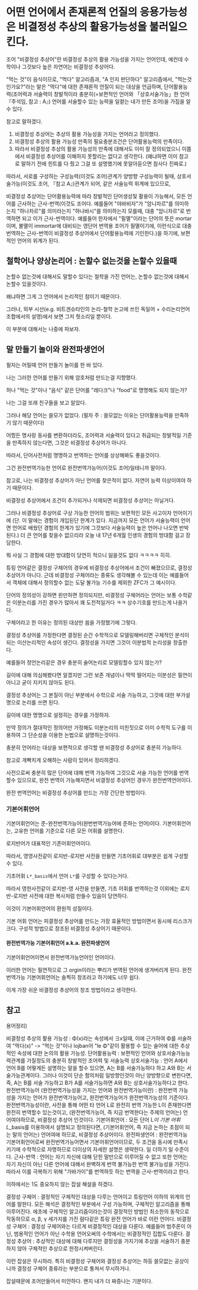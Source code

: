 # 어떤 언어에서 존재론적 언질의 응용가능성은 비결정성 추상의 활용가능성을 불러일으킨다.

조어 "비결정성 추상어"란 비결정성 추상의 활용 가능성을 가지는 언어인데, 예컨데 수학이나 그것보다 높은 자연어는 비결정성 추상어다.

"먹는 것"이 음식이므로, "먹다" 알고리즘과, "A 인지 판단하다" 알고리즘에서, "먹는것 인가요?"라는 말은 "먹다"에 대한 존재론적 언질이 되는 대상을 언급하며,
단어활용능력(조어력과 서술력이 창발적이라 충분히(=보편적인 언어와 「상호서술가능」한 언어 『주석임, 참고 : A』) 언어를 서술할수 있는 능력을 일컽는 내가 만든 조어)을 가짐을 알 수 있다.

참고로 말하겠다.
1. 비결정성 추상어는 추상의 활용 가능성을 가지는 언어라고 정의했다.
2. 비결정성 추상의 활용 가능성 만족의 필요충분조건은 단어활용능력의 만족이다.
3. 따라서 비결정성 추상의 활용 가능성의 만족에 대해서도 이미 잘 정의되었으니 이쯤에서 비결정성 추상어를 이해하지 못할리는 없다고 생각한다. (왜냐하면 이미 참고로 말하기 전에 힌트를 다 줬고 그걸 또 설명했기에 못알아듣으면 참사다 진짜로.)

따라서, 서로를 구성하는 구성능력(이것도 조어)관계가 양방향 구성능력이 될때, 상호서술가능(이것도 조어, 『참고 A』)관계가 되어, 같은 서술능력 위계에 있으므로,

비결정성 추상어는 단어활용능력에 따라 창발적인 단어생성및 활용이 가능해서, 모든 언어를 근사하는 근사-번역(이것도 조어다. 예를들어 "야바비자"가 "암니차르"를 의미하는지 "하나차르"를 의미라는지 "하나바시"를 의미하는지 모를때, 대충 "암니차르"로 번역하면 되고 이가 근사-번역이다. 예를들어 한자에서 "필멸"이라는 단어의 뜻은 mortar이며, 불멸이 immortar에 대비되는 영단어 번역용 조어가 필멸이기에, 이런식으로 대충 번역하는 근사-번역이 비결정성 추상어에서 단어활용능력에 기인한다.)을 하기에, 보편적인 언어의 위계가 된다.

## 철학어나 양상논리어 : 논할수 없는것을 논할수 있을때

논할수 없는것에 대해서도 말할수 있다는 철학을 가진 언어는, 논할수 없는것에 대해서 논할수 있을것이다.

왜냐하면 그게 그 언어에서 논리적인 참이기 때문이다.

그러나, 외부 시선(e.g. 비트겐슈타인의 논리-철학 논고에 쓰인 독일어 + 수리논리언어 조합에서의 설명)에서 보면 그저 헛소리일 뿐이다.

이 부분에 대해서는 나중에 파보자.

## 말 만들기 놀이와 완전파생언어

필자는 어릴때 언어 만들기 놀이를 한 바 있다.

나는 그러한 언어를 만들기 위해 암호처럼 만드는걸 지향했다.

허나 "먹는 것"이나 "음식" 같은 단어를 "레다크"나 "food"로 명명해도 되지 않는가?

나는 그걸 또래 친구들을 보고 알았다.

그러나 해당 언어는 쓸모가 없었다. (필자 주 : 쓸모없는 이유는 단어활용능력을 만족하기 않기 때문이다)

어찠든 명사랑 동사를 변환하더라도, 조어력과 서술력이 있다고 취급되는 창발적일 기준을 만족하지 않는다면, 그것은 비결정성 추상어가 아니다.

따라서, 단어사전처럼 명명하고 번역하는 언어를 상상해봐도 좋을것이다.

그건 완전번역가능한 언어로 완전번역가능어(이것도 조어)일테니까 말이다.

참고로, 나는 비결정성 추상어가 아닌 언어를 찾은적이 없다.
자연어 능력 이상이여야 하기 때문이다.

비결정성 추상어에서 조건이 추가되거나 삭제되면 비결정성 추상어는 아닐거다.

그러나 비결정성 추상어로 구상 가능한 언어의 범위는 보편적인 모든 사고이자 언어이기에 (단. 이 말에는 경험이 개입된단 한계가 있다. 지금까지 모든 언어가 서술능력이 언어면 언어로 배웠던 경험의 한계가 있기에 그것보다 서술능력이 높은 언어나 나오면 반박된다.) 더 큰 언어를 찾을수 없으리라 오늘 내 17년 6개월 인생의 경험의 방대함 걸고 장담한다.

뭐 사실 그 경험에 대한 방대함이 당연히 적으니 잃을것도 없다 ㅋㅋㅋㅋ 히히.

튜링 언어같은 결정성 구체어의 경우에 비결정성 추상어에서 조건이 빠졌으므로, 결정성 추상어가 아니다.
근데 비결정성 구체어라는 종류도 생각해볼 수 있는데 이는 예를들어서 객체에 대해서 정의할수 없는 도달 불가능 기수를 제외한 ZFC가 그 예시이다.

단어의 정의성이 강하면 왼만하면 정의되지만, 비결정성 구체어라는 언어는 보통 수학같은 이분논리를 가진 경우가 많아서 꽤 도전적일거다 ㅋㅋ 상수기호를 만드는게 나을거다.

구체어라고 한 이유는 정의된 대상만 씀을 가정했기에 그렇다.

결정성 추상어를 가정한다면 결정된 순간 수학적으로 모델링해버리면 구체적인 분석이 되는 이산논리적인 속성이 생긴다. 결정성을 가지면 그것이 이분법적 논리성을 창출한다.

예를들어 정언논리같은 경우 충분히 술어논리로 모델링할수 있지 않는가?

길이에 대해 의심해봤다면 알겠지만 그런 보존 개념이나 딱딱 떨어지는 이분성은 필연이 아니고 굳이 지키지 않아도 된다.

결정성 추상어는 그 본질이 아닌 부분에서 수학으로 서술 가능하고, 그것에 대한 부가설명으로 논리를 쓰면 된다.

길이에 대한 명명으로 설정히는 경우를 가정하자.

만약 정의가 절대적인 정의어만 가정해도 이분논리의 미친짓으로 이미 수학적 도구를 이용하여 그 단순성을 이용한 논법으로 설명하는것이다.

충분히 언어라는 대상을 보편적으로 생각할 땐 비결정성 추상어로 충분히 가능하다.

참고로 개빡치게 오해하는 사람이 있어서 정리하겠다.

사전으로써 충분히 많은 단어에 대해 번역 가능하여 그것으로 서술 가능한 언어를 번역할수 있으므로, 완전 번역이 가능해지면서 비결정성 추상어인 경우가 완전번역언어이다.

완전 번역언어는 비결정성 추상어를 만드는 가장 간단한 방법이다.

### 기본어휘언어

기본어휘언어는 준-완전번역가능어(완번번역가능어에 준하는 언어)이다. 기본어휘언어는, 고유한 언어를 기준으로 다른 모든 어휘를 설명한다.

로지반어가 대표적인 기존어휘언어이다.

따라서, 영영사전같이 로지반-로지반 사전을 만들면 기초어휘로 대부분은 쉽게 구성할 수 있다.

기초어휘 `L*_basis`에서 언어 `L*`를 구성할 수 있다는거다.

따라서 영한사전같이 로지반-영 사전을 만들면, 기초 어휘를 번역하는것 이외에는 로지반-로지반 사전에 대한 복사처럼 만들수 있음이 당연하다.

이것이 기본어휘언어의 환원적 성질이다.

기본 어휘 언어는 피결정성 추상어를 만드는 가장 효율적인 방법이면서 동시에 리스크가 크다.
구성적 방법으로 창조된 비결정성 추상어기 때문이다.

#### 완전번역가능 기본어휘언어 a.k.a. 완전파생언어

기본어휘언어이면서 완전번역가능언어인 언어이다.

이러한 언어는 필연적으로 그 orgin이라는 뿌리가 번역된 언어에 생겨버리게 된다.
완전번역가능 기본어휘언어는 솔찍히 창조라고 하기에도 너무 쉽다.

이게 가장 쉬운 비결정성 추상어의 창조 방법이라고 생각한다.

## 참고

용어정리)

비결정성 추상의 활용 가능성 : Φ(x)라는 속성에서 ∃x일때, 이에 근거하여 Φ를 서술하여 "먹다(x)" -> "먹는 것"이나 lojban어 "le Φ"같이 활용할 수 있는 술어에 대한 추상적인 속성에 대한 논의의 활용 가능성.
단어활용능력 : 보편적인 언어와 상호서술가능능력관계를 가질정도의 충분히 창발적인 조어력 및 서술능력
상호서술가능 : 언어 A에서 언어 B를 어떻게든 설명하는 말을 할수 있으면, A는 B를 서술가능하다 하고 A와 B는 서술가능관계이다. 그러나 이것이 단순 함의처럼 일방향인것이 아닌 양방향으로 변한다면, 즉, A는 B를 서술 가능하고 B가 A를 서술가능하면 A와 B는 상호서술가능하다고 한다.
완전번역가능어 (완전번역가능성을 가지는 언어와 완전번역가능이란) : 완전번역 가능성을 가지는 언어가 완전번역가능어고, 완전번역가능어가 완전번역가능성의 기준이다. 완전번역가능성이란, 사전을 통해 어떤 타 언어 L로 완전히 번역 가능한 L이 존재한다면 완전히 번역할수 있는것이고, (완전번역가능어, 즉 지금 번역한다는 주제의 언어는) 언어여야하므로, 비결정성 추상어 인것이다.
기본어휘언어 : 모든 단어 L*이 기본 어휘 L*_basis를 이용하여서 설명되고 정의된다면, (기본어휘언어, 즉 지금 논하는 초점이 되는 말의 언어는) 언어여애 하므로, 비결정성 추상어이다.
완전파생언어 : 완전번역가능 기본어휘언어로써 완전번역가능어면서 기본어휘언어이므로, 두 조건을 동시에 만족시키기에 수학적으로 자명하므로 더이상의 자세한 설명은 생략한다. 일 더하기 일 수준이다.
근사-번역 : 언어는 자기 자신에 대해 닫힌 말만으로 이루어질 수 없고 또한 언어는 자기 자신이 아닌 다른 언어에 대해서 완벽하게 번역 불가능한 번역 불가능성을 가진다. 따라서 이를 극복하기 위해 "가바가이"를 번역하듯 하는 번역을 근사-번역이라고 한다.

이하에서는 1도 중요하지 않는 잡설 해설을 하겠다.

결정성 구체어 : 결정적인 구체적인 대상을 다루는 언어이고 튜링언어 이하의 위계의 언어를 말한다. 모든 해석은 결정적인 부분에서 구성 가능하며, 구체적인 알고리즘을 통해 이루어진다. 에초에 구체적인 알고리즘이라는것이 결정적인 방법인 최소한의 동작으로 작동하므로 α, β, γ 세가지를 가진 람다같은 튜링 완전 언어가 바로 이런 언어다.
비결정성 구체어 : 결정성 구체어와는 다르게 비결정적인 대상을 다룬다. 예를들어 범주론이 아닌, 범용적인 언어가 아닌 수학용 언어오써의 수학에서는 비결정적인 집합도 다룬다.
결정성 추상어 : 추상적인 대상에 대해 다루지만 결정성을 가지기에 추상을 서술하기 충분하지 않아 구체적인 추상으로 한정시켜버린다.

이런 잡설은 무시하라. 특히 비결정성 구체어와 결정성 추상어는 하등 쓸모없는 공상이니까 결정성 구체어 종류라는 부분으로 퉁쳐서 무시하거나.

잡설때문에 조어만들어서 미안하다. 왠지 내가 더 짜증나는 기분이다.
